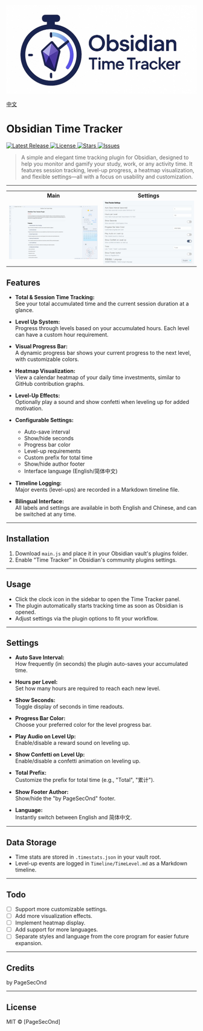 ![Logo](assets/logo.png)

[中文](./README.zh-CN.md)

# Obsidian Time Tracker

<!-- Badges -->
<p align="left">
  <a href="https://github.com/PageSecOnd/obsidian-time-tracker/releases">
    <img src="https://img.shields.io/github/v/release/PageSecOnd/obsidian-time-tracker?style=for-the-badge&logo=github" alt="Latest Release"/>
  </a>
  <a href="https://github.com/PageSecOnd/obsidian-time-tracker/blob/main/LICENSE">
    <img src="https://img.shields.io/github/license/PageSecOnd/obsidian-time-tracker?style=for-the-badge&logo=open-source-initiative" alt="License" />
  </a>
  <a href="https://github.com/PageSecOnd/obsidian-time-tracker/">
    <img src="https://img.shields.io/github/stars/PageSecOnd/obsidian-time-tracker?style=for-the-badge&logo=star" alt="Stars"/>
  </a>
  <a href="https://github.com/PageSecOnd/obsidian-time-tracker/issues">
    <img src="https://img.shields.io/github/issues/PageSecOnd/obsidian-time-tracker?style=for-the-badge&logo=github-issues" alt="Issues"/>
  </a>
</p>

> A simple and elegant time tracking plugin for Obsidian, designed to help you monitor and gamify your study, work, or any activity time. It features session tracking, level-up progress, a heatmap visualization, and flexible settings—all with a focus on usability and customization.

---

<table>
  <tr>
    <th align="center">Main</th>
    <th align="center">Settings</th>
  </tr>
  <tr>
    <td align="center"><img src="assets/en/main.png" width="300"/></td>
    <td align="center"><img src="assets/en/settings.png" width="300"/></td>
  </tr>
</table>

## Features

- **Total & Session Time Tracking:**  
  See your total accumulated time and the current session duration at a glance.

- **Level Up System:**  
  Progress through levels based on your accumulated hours. Each level can have a custom hour requirement.

- **Visual Progress Bar:**  
  A dynamic progress bar shows your current progress to the next level, with customizable colors.

- **Heatmap Visualization:**  
  View a calendar heatmap of your daily time investments, similar to GitHub contribution graphs.

- **Level-Up Effects:**  
  Optionally play a sound and show confetti when leveling up for added motivation.

- **Configurable Settings:**  
  - Auto-save interval
  - Show/hide seconds
  - Progress bar color
  - Level-up requirements
  - Custom prefix for total time
  - Show/hide author footer
  - Interface language (English/简体中文)

- **Timeline Logging:**  
  Major events (level-ups) are recorded in a Markdown timeline file.

- **Bilingual Interface:**  
  All labels and settings are available in both English and Chinese, and can be switched at any time.

---

## Installation

1. Download `main.js` and place it in your Obsidian vault's plugins folder.
2. Enable "Time Tracker" in Obsidian's community plugins settings.

---

## Usage

- Click the clock icon in the sidebar to open the Time Tracker panel.
- The plugin automatically starts tracking time as soon as Obsidian is opened.
- Adjust settings via the plugin options to fit your workflow.

---

## Settings

- **Auto Save Interval:**  
  How frequently (in seconds) the plugin auto-saves your accumulated time.

- **Hours per Level:**  
  Set how many hours are required to reach each new level.

- **Show Seconds:**  
  Toggle display of seconds in time readouts.

- **Progress Bar Color:**  
  Choose your preferred color for the level progress bar.

- **Play Audio on Level Up:**  
  Enable/disable a reward sound on leveling up.

- **Show Confetti on Level Up:**  
  Enable/disable a confetti animation on leveling up.

- **Total Prefix:**  
  Customize the prefix for total time (e.g., "Total", "累计").

- **Show Footer Author:**  
  Show/hide the "by PageSecOnd" footer.

- **Language:**  
  Instantly switch between English and 简体中文.

---

## Data Storage

- Time stats are stored in `.timestats.json` in your vault root.
- Level-up events are logged in `Timeline/TimeLevel.md` as a Markdown timeline.

---

## Todo
- [ ] Support more customizable settings.
- [ ] Add more visualization effects.
- [ ] Implement heatmap display.
- [ ] Add support for more languages.
- [ ] Separate styles and language from the core program for easier future expansion.

---

## Credits

by PageSecOnd

---

## License

MIT © [PageSecOnd]

